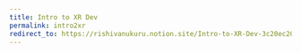 ```yaml
---
title: Intro to XR Dev
permalink: intro2xr
redirect_to: https://rishivanukuru.notion.site/Intro-to-XR-Dev-3c20ec201dc545a8a4ea1f644f0134db
---
```

